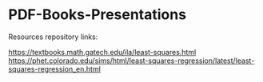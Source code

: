 # PDF-Books-Presentations
Resources repository
links: 

https://textbooks.math.gatech.edu/ila/least-squares.html
https://phet.colorado.edu/sims/html/least-squares-regression/latest/least-squares-regression_en.html
